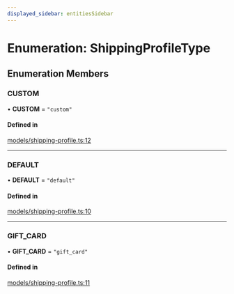 ```yaml
---
displayed_sidebar: entitiesSidebar
---
```


# Enumeration: ShippingProfileType

## Enumeration Members

### CUSTOM

• **CUSTOM** = ``"custom"``

#### Defined in

[models/shipping-profile.ts:12](https://github.com/medusajs/medusa/blob/35df4962f/packages/medusa/src/models/shipping-profile.ts#L12)

___

### DEFAULT

• **DEFAULT** = ``"default"``

#### Defined in

[models/shipping-profile.ts:10](https://github.com/medusajs/medusa/blob/35df4962f/packages/medusa/src/models/shipping-profile.ts#L10)

___

### GIFT\_CARD

• **GIFT\_CARD** = ``"gift_card"``

#### Defined in

[models/shipping-profile.ts:11](https://github.com/medusajs/medusa/blob/35df4962f/packages/medusa/src/models/shipping-profile.ts#L11)
